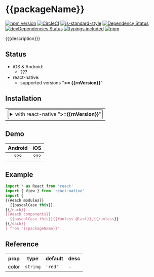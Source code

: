 <!-- Bootstrapped with make-react-native-package v{{mrnpVersion}} -->

# {{packageName}}
[![npm version](https://badge.fury.io/js/{{packageName}}.svg)](https://badge.fury.io/js/{{packageName}})
[![CircleCI](https://circleci.com/gh/{{githubUsername}}/{{packageName}}.svg?style=svg)](https://circleci.com/gh/{{githubUsername}}/{{packageName}})
[![js-standard-style](https://img.shields.io/badge/code%20style-standard-brightgreen.svg)](https://github.com/standard/standard)
[![Dependency Status](https://david-dm.org/{{npmUsername}}/{{packageName}}.svg)](https://david-dm.org/{{npmUsername}}/{{packageName}})
[![devDependencies Status](https://david-dm.org/{{npmUsername}}/{{packageName}}/dev-status.svg)](https://david-dm.org/{{npmUsername}}/{{packageName}}?type=dev)
[![typings included](https://img.shields.io/badge/typings-included-brightgreen.svg?t=1495378566925)](package.json)
[![npm](https://img.shields.io/npm/l/express.svg)](https://www.npmjs.com/package/{{packageName}})

{{{description}}}

## Status

- iOS & Android:
  - ???
- react-native:
  - supported versions "<strong>&gt;= {{rnVersion}}</strong>"

## Installation

<table>
<td>
<details style="border: 1px solid; border-radius: 5px; padding: 5px">
  <summary>with react-native "<strong>&gt;={{rnVersion}}</strong>"</summary>

### 0. Setup Swift and Kotlin

- Open your iOS project in Xcode and create empty Swift file and bridging header to enable Swift support
{{#if usesSwiftUI}}
- Remove `"\"$(TOOLCHAIN_DIR)/usr/lib/swift-5.0/$(PLATFORM_NAME)\""`, line from `LIBRARY_SEARCH_PATHS` in `project.pbxproj` file.
{{/if}}
- Modify `android/build.gradle`:

  ```diff
  buildscript {
    ext {
      ...
  +   kotlinVersion = "{{kotlinVersion}}"
    }
  ...

    dependencies {
  +   classpath("org.jetbrains.kotlin:kotlin-gradle-plugin:${kotlinVersion}")
      ...
  ```

### 1. Install latest version from npm

`$ npm i {{packageName}} -S`

### 2. Install pods

`$ cd ios && pod install && cd ..`

</details>
</td>
</table>

## Demo

 Android                                       |  iOS
:---------------------------------------------:|:---------------------------------------------:
???  |  ???

## Example

```jsx
import * as React from 'react'
import { View } from 'react-native'
import {
{{#each modules}}
  {{pascalCase this}},
{{/each}}
{{#each components}}
  {{pascalCase this}}{{#unless @last}},{{/unless}}
{{/each}}
} from '{{packageName}}'

```

## Reference

<table>
  <tr>
    <th>prop</th>
    <th>type</th>
    <th>default</th>
    <th>desc</th>
  </tr>
  <tr>
    <td>color</td>
    <td><code>string</code></td>
    <td><code>'red'</code></td>
    <td>-</td>
  </tr>
</table>
